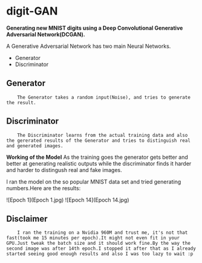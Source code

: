 # digit-GAN
**Generating new MNIST digits using a Deep Convolutional Generative Adversarial Network(DCGAN).**

A Generative Adversarial Network has two main Neural Networks.
* Generator
* Discriminator

## Generator
        The Generator takes a random input(Noise), and tries to generate the result.
## Discriminator
        The Discriminator learns from the actual training data and also the gererated results of the Generator and tries to distinguish real and generated images.
        
**Working of the Model**
As the training goes the generator gets better and better at generating realistic outputs while the discriminator finds it harder and harder to distingush real and fake images. 

I ran the model on the so popular MNIST data set and tried generating numbers.Here are the results:

![Epoch 1](Epoch 1.jpg) ![Epoch 14](Epoch 14.jpg)

## Disclaimer
        I ran the training on a Nvidia 960M and trust me, it's not that fast(took me 15 minutes per epoch).It might not even fit in your GPU.Just tweak the batch size and it should work fine.By the way the second image was after 14th epoch.I stopped it after that as I already started seeing good enough results and also I was too lazy to wait :p

